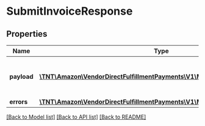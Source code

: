 # SubmitInvoiceResponse

## Properties
Name | Type | Description | Notes
------------ | ------------- | ------------- | -------------
**payload** | [**\TNT\Amazon\VendorDirectFulfillmentPayments\V1\Model\TransactionReference**](TransactionReference.md) | The response payload for the submitInvoice operation. | [optional] 
**errors** | [**\TNT\Amazon\VendorDirectFulfillmentPayments\V1\Model\ErrorList**](ErrorList.md) |  | [optional] 

[[Back to Model list]](../README.md#documentation-for-models) [[Back to API list]](../README.md#documentation-for-api-endpoints) [[Back to README]](../README.md)


